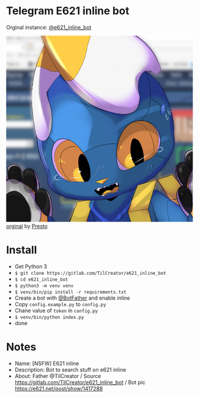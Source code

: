 # Telegram E621 inline bot
Orginal instance: [@e621_inline_bot](https://t.me/e621_inline_bot)

![esix](esix_no.png)  
[orginal](https://e621.net/post/show/1417288) by [Presto](https://e621.net/post/index/1/presto_(artist))

# Install
* Get Python 3
* `$ git clone https://gitlab.com/TilCreator/e621_inline_bot`
* `$ cd e621_inline_bot`
* `$ python3 -m venv venv`
* `$ venv/bin/pip install -r requirements.txt`
* Create a bot with [@BotFather](https://t.me/BotFather) and enable inline
* Copy `config.example.py` to `config.py`
* Chane value of `token` in `config.py`
* `$ venv/bin/python index.py`
* done

# Notes
* Name: [NSFW] E621 inline
* Description: Bot to search stuff on e621 inline
* About: Father @TilCreator / Source https://gitlab.com/TilCreator/e621_inline_bot / Bot pic https://e621.net/post/show/1417288
